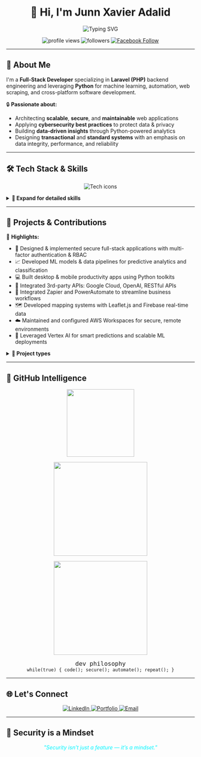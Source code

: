 <h1 align="center">👋 Hi, I'm <b>Junn Xavier Adalid</b></h1>

<p align="center">
  <img src="https://readme-typing-svg.demolab.com/?lines=Full-Stack+Developer;Experienced+with+Laravel;Python+Enthusiast;Cybersecurity+Advocate;Building+Robust+Web+Apps;Crafting+Secure+Solutions&center=true&width=650&height=60&font=Fira+Code&pause=900&color=00F5FF&vCenter=true&size=26" alt="Typing SVG" />
</p>

<p align="center">
  <img src="https://komarev.com/ghpvc/?username=xaviworks&label=Profile+Views&color=00f5ff&style=flat-square" alt="profile views" />
  <img src="https://img.shields.io/github/followers/xaviworks?label=Followers&style=flat-square&color=lightgray" alt="followers" />
  <a href="https://www.facebook.com/xavi.adalid" target="_blank" title="Follow me on Facebook">
    <img src="https://img.shields.io/badge/Follow-Facebook-1877F2?style=flat-square&logo=facebook&logoColor=white" alt="Facebook Follow" />
  </a>
</p>

---

## 🎯 About Me

I'm a **Full-Stack Developer** specializing in **Laravel (PHP)** backend engineering and leveraging **Python** for machine learning, automation, web scraping, and cross-platform software development.

🔒 **Passionate about:**

- Architecting **scalable**, **secure**, and **maintainable** web applications  
- Applying **cybersecurity best practices** to protect data & privacy  
- Building **data-driven insights** through Python-powered analytics  
- Designing **transactional** and **standard systems** with an emphasis on data integrity, performance, and reliability

---

## 🛠️ Tech Stack & Skills

<p align="center" style="display: flex; justify-content: center; flex-wrap: wrap; gap: 1rem;">
  <img src="https://skillicons.dev/icons?i=php,laravel,python,vue,js,html,css,mysql,git,github,numpy,pandas,matplotlib,selenium,requests,beautifulsoup,googlecloud,firebase,openai,kali,aws" alt="Tech icons" />
</p>

<details>
  <summary><strong>📌 Expand for detailed skills</strong></summary>

- **Backend:** Laravel, PHP, Python, RESTful APIs, Google APIs, OpenAI API  
- **Frontend:** Vue.js, Vanilla JS, HTML, CSS, Leaflet.js  
- **Databases:** MySQL, Firebase (Realtime Database & Firestore), relational schema design, query optimization  
- **Data Science & ML:** numpy, pandas, matplotlib, scikit-learn pipelines, Vertex AI  
- **Automation & Integration:** Selenium, requests, BeautifulSoup, cron jobs, Zapier, PowerAutomate  
- **Cloud & Platforms:** Firebase, Google Cloud, AWS Workspaces  
- **Desktop/Mobile Apps:** Python frameworks (PyQt, Kivy)  
- **DevOps & Security:** Linux Fundamentals, Kali Linux tools 
- **Version Control:** Git, GitHub workflows, branching strategies  

</details>

---

## 🚀 Projects & Contributions

💼 **Highlights:**

- 🔐 Designed & implemented secure full-stack applications with multi-factor authentication & RBAC  
- 📈 Developed ML models & data pipelines for predictive analytics and classification  
- 💻 Built desktop & mobile productivity apps using Python toolkits  
- 🔌 Integrated 3rd-party APIs: Google Cloud, OpenAI, RESTful APIs  
- 🧠 Integrated Zapier and PowerAutomate to streamline business workflows  
- 🗺️ Developed mapping systems with Leaflet.js and Firebase real-time data  
- ☁️ Maintained and configured AWS Workspaces for secure, remote environments  
- 🤖 Leveraged Vertex AI for smart predictions and scalable ML deployments  

<details>
  <summary><strong>📁 Project types</strong></summary>

- Secure full-stack web applications with role-based access control (RBAC) and multi-factor authentication  
- Data-driven enterprise dashboards, analytics, and reporting systems  
- Machine learning model development and deployment pipelines for predictive insights  
- Automated web scraping, ETL workflows, and data integration pipelines  
- API-first development with RESTful services
- Cross-platform desktop and mobile productivity tools using Python frameworks  
- Real-time data-driven mapping applications using Leaflet.js and Firebase  
- Cloud infrastructure setup, deployment, and CI/CD pipelines on Google Cloud Platform (GCP)  
- Business process automation leveraging Zapier and Microsoft PowerAutomate  
- Secure remote workspace management and configuration on AWS Workspaces  
</details>

---

## 🧠 GitHub Intelligence

<p align="center">
  <!-- Stats: Commits, PRs, Stars -->
  <img src="https://github-readme-stats.vercel.app/api?username=xaviworks&show_icons=true&theme=algolia&include_all_commits=true&count_private=true&hide_border=true&rank_icon=percentile&custom_title=Activity+Snapshot" height="180" />

<p align="center">
  <!-- Streak Graph -->
  <img src="https://github-readme-streak-stats.herokuapp.com/?user=xaviworks&theme=algolia&hide_border=true&mode=weekly&custom_title=Weekly+Streak+Overview" height="250" />
</p>

<p align="center">
  <!-- Contribution Graph -->
  <img src="https://github-readme-activity-graph.vercel.app/graph?username=xaviworks&theme=github-compact&custom_title=Contribution+Heatmap&hide_border=true" height="250" />
</p>

<p align="center">
  <!-- Custom Hacker Signature -->
  <code style="font-size: 16px;">dev philosophy</code><br />
  <code>while(true) { code(); secure(); automate(); repeat(); }</code>
</p>

---

## 🌐 Let's Connect

<p align="center">
  <a href="https://www.linkedin.com/in/junn-xavier-adalid-1085032b9" target="_blank" title="LinkedIn">
    <img src="https://img.shields.io/badge/-LinkedIn-0A66C2?style=for-the-badge&logo=linkedin&logoColor=white" alt="LinkedIn" />
  </a>
  <a href="https://draxel-it.com" target="_blank" title="Portfolio">
    <img src="https://img.shields.io/badge/-Portfolio-000?style=for-the-badge&logo=firefox&logoColor=white" alt="Portfolio" />
  </a>
  <a href="mailto:xaviadalid959@gmail.com" title="Email me">
    <img src="https://img.shields.io/badge/-Email-EA4335?style=for-the-badge&logo=gmail&logoColor=white" alt="Email" />
  </a>
</p>

---

## 🔐 Security is a Mindset

<p align="center" style="font-style: italic; color: #00f5ff;">
  "Security isn’t just a feature — it’s a mindset."  
</p>
